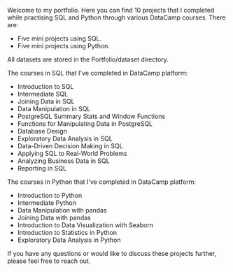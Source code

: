 Welcome to my portfolio. Here you can find 10 projects that I completed while practising SQL and Python through various DataCamp courses.
There are:
- Five mini projects using SQL.
- Five mini projects using Python.
  
All datasets are stored in the Portfolio/dataset directory.

The courses in SQL that I've completed in DataCamp platform:
- Introduction to SQL
- Intermediate SQL
- Joining Data in SQL
- Data Manipulation in SQL
- PostgreSQL Summary Stats and Window Functions
- Functions for Manipulating Data in PostgreSQL
- Database Design
- Exploratory Data Analysis in SQL
- Data-Driven Decision Making in SQL
- Applying SQL to Real-World Problems
- Analyzing Business Data in SQL
- Reporting in SQL


The courses in Python that I've completed in DataCamp platform:
- Introduction to Python
- Intermediate Python
- Data Manipulation with pandas
- Joining Data with pandas
- Introduction to Data Visualization with Seaborn
- Introduction to Statistics in Python
- Exploratory Data Analysis in Python

If you have any questions or would like to discuss these projects further, please feel free to reach out.
